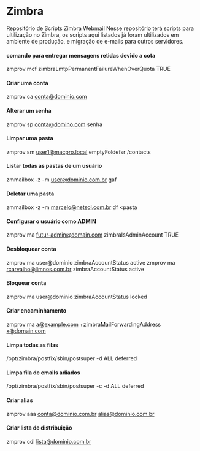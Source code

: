 # Zimbra
Repositório de Scripts Zimbra Webmail
Nesse repositório terá scripts para ultilização no Zimbra, os scripts aqui listados já foram ultilizados em ambiente de produção, e migração de e-mails para outros servidores.


#### comando para entregar mensagens retidas devido a cota
zmprov mcf zimbraLmtpPermanentFailureWhenOverQuota TRUE

#### Criar uma conta
zmprov ca conta@dominio.com

#### Alterar um senha
zmprov sp conta@domino.com senha

#### Limpar uma pasta
zmprov sm user1@macpro.local emptyFoldefsr /contacts

#### Listar todas as pastas de um usuário
zmmailbox -z -m user@dominio.com.br gaf

#### Deletar uma pasta
zmmailbox -z -m marcelo@netsol.com.br df <pasta

#### Configurar o usuário como ADMIN
zmprov ma futur-admin@domain.com zimbraIsAdminAccount TRUE

#### Desbloquear conta
zmprov ma user@dominio zimbraAccountStatus active
zmprov ma rcarvalho@limnos.com.br zimbraAccountStatus active

#### Bloquear conta
zmprov ma user@dominio zimbraAccountStatus locked


#### Criar encaminhamento
zmprov ma a@example.com +zimbraMailForwardingAddress x@domain.com
 
#### Limpa todas as filas
/opt/zimbra/postfix/sbin/postsuper -d ALL deferred

#### Limpa fila de emails adiados
/opt/zimbra/postfix/sbin/postsuper -c  -d ALL deferred

#### Criar alias
zmprov aaa conta@dominio.com.br alias@dominio.com.br

#### Criar lista de distribuição
zmprov cdl lista@dominio.com.br

